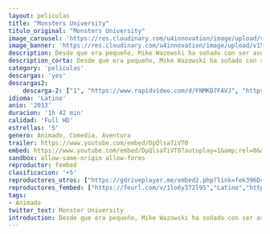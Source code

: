 ```yaml
---
layout: peliculas
title: "Monsters University"
titulo_original: "Monsters University"
image_carousel: 'https://res.cloudinary.com/u4innovation/image/upload/v1565323050/monster-min_otqfsg.jpg'
image_banner: 'https://res.cloudinary.com/u4innovation/image/upload/v1565323045/monster-banner-min_y1kkts.jpg'
description: Desde que era pequeño, Mike Wazowski ha soñado con ser asustador y sabe que los mejores asustadores estudian en Monstruos University (MU). Pero durante su primer semestre en MU, los planes de Mike se desmoronan cuando se cruza con el listillo de James P. Sullivan, un asustador nato. El descontrolado espíritu competitivo de la pareja hace que los dos sean expulsados del programa de asustadores de la Universidad. Entonces se dan cuenta de que si quieren cumplir sus sueños, tienen que trabajar en equipo junto con un grupo de monstruos marginados.
description_corta: Desde que era pequeño, Mike Wazowski ha soñado con ser asustador y sabe que los mejores asustadores estudian en Monstruos University (MU). Pero durante su primer semestre en MU, los planes de Mike se desmoronan cuando se cruza con el listillo de James P. Sullivan, un asustador nato. El descontrolado espíritu
category: 'peliculas'
descargas: 'yes'
descargas2:
    descarga-2: ["1", "https://www.rapidvideo.com/d/FNMKD7FAVJ", "https://www.google.com/s2/favicons?domain=www.rapidvideo.com","RapidVideo","https://res.cloudinary.com/imbriitneysam/image/upload/v1541473684/mexico.png", "Latino", "Full HD"]
idioma: 'Latino'
anio: '2013'
duracion: '1h 42 min'
calidad: 'Full HD'
estrellas: '5'
genero: Animado, Comedia, Aventura
trailer: https://www.youtube.com/embed/DpQlsaTiVT0
embed: https://www.youtube.com/embed/DpQlsaTiVT0?autoplay=1&amp;rel=0&amp;hd=1&border=0&wmode=opaque&enablejsapi=1&modestbranding=1&controls=1&showinfo=0
sandbox: allow-same-origin allow-forms
reproductor: fembed
clasificacion: '+5'
reproductores_otros: ["https://gdriveplayer.me/embed2.php?link=fek396D4b5U34OAlXZCA8wQGHby8SYjxjUYCQnz1cobdFuPgZKxWabjNKi1iEN5QnqHsX6ZFYjhLoEHFawo5z1QsfmkXUBl2Y2D7vICpQFXtJ%252FvgjyzZfvpBh66vF4CGigsle9tOJ0azNxOJi6Z5ShB78%252F%252F9SaGympfw6Q9gH0azAUPbMDOEcaWEVqv8k6jEM%253D","Latino","https://mstream.press/opfivbhbbom5","Latino"]
reproductores_fembed: ["https://feurl.com/v/1lo6y372l95","Latino","https://feurl.com/v/lnzmlhnzl1n74dj","Latino"]
tags:
- Animado
twitter_text: Monster University
introduction: Desde que era pequeño, Mike Wazowski ha soñado con ser asustador y sabe que los mejores asustadores estudian en Monstruos University (MU). Pero durante su primer semestre en MU, los planes de Mike se desmoronan cuando se cruza con el listillo de James P. Sullivan, un asustador nato. El descontrolado espíritu
---
```












